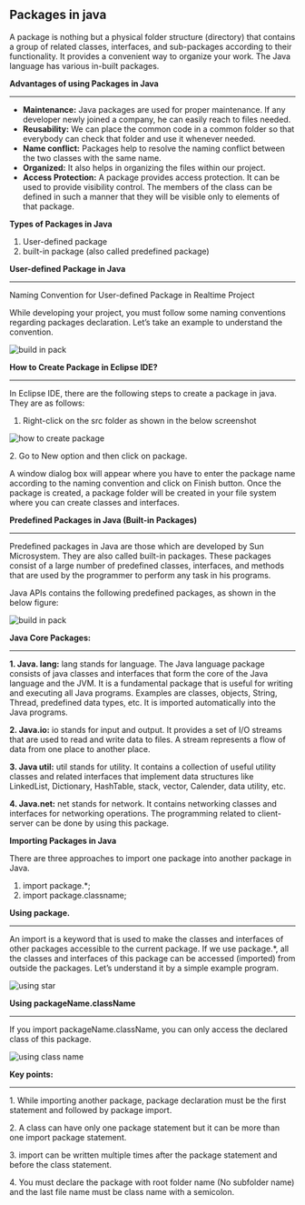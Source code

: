 ## Packages in java



A package is nothing but a physical folder structure (directory) that contains a group of related classes, interfaces, and sub-packages according to their functionality. It provides a convenient way to organize your work. The Java language has various in-built packages.

**Advantages of using Packages in Java**

---

- **Maintenance:** Java packages are used for proper maintenance. If any developer newly joined a company, he can easily reach to files needed.
- **Reusability:** We can place the common code in a common folder so that everybody can check that folder and use it whenever needed.
- **Name conflict:** Packages help to resolve the naming conflict between the two classes with the same name. 
- **Organized:** It also helps in organizing the files within our project.
- **Access Protection:** A package provides access protection. It can be used to provide visibility control. The members of the class can be defined in such a manner that they will be visible only to elements of that package.

**Types of Packages in Java**

1. User-defined package
1. built-in package (also called predefined package)


**User-defined Package in Java**

---

Naming Convention for User-defined Package in Realtime Project

While developing your project, you must follow some naming conventions regarding packages declaration. Let’s take an example to understand the convention.

![build in pack](https://github.com/rhushikesh2000/JAVA_TUTORIAL_/assets/124034778/9f0d85f2-7763-41a1-9a91-309a98f1e8da)


**How to Create Package in Eclipse IDE?**

---

In Eclipse IDE, there are the following steps to create a package in java. They are as follows:

1. Right-click on the src folder as shown in the below screenshot



![how to create package](https://github.com/rhushikesh2000/JAVA_TUTORIAL_/assets/124034778/30885c93-65be-4032-9f72-a05a15290bcd)




2\. Go to New option and then click on package.

A window dialog box will appear where you have to enter the package name according to the naming convention and click on Finish button. Once the package is created, a package folder will be created in your file system where you can create classes and interfaces.


**Predefined Packages in Java (Built-in Packages)**

---

Predefined packages in Java are those which are developed by Sun Microsystem. They are also called built-in packages. These packages consist of a large number of predefined classes, interfaces, and methods that are used by the programmer to perform any task in his programs.

Java APIs contains the following predefined packages, as shown in the below figure:


![build in pack](https://github.com/rhushikesh2000/JAVA_TUTORIAL_/assets/124034778/fdd5a3b5-35ec-490d-86f6-393726c95a90)



**Java Core Packages:**

---

**1. Java. lang:** lang stands for language. The Java language package consists of java classes and interfaces that form the core of the Java language and the JVM. It is a fundamental package that is useful for writing and executing all Java programs. Examples are classes, objects, String, Thread, predefined data types, etc. It is imported automatically into the Java programs.

**2. Java.io:** io stands for input and output. It provides a set of I/O streams that are used to read and write data to files. A stream represents a flow of data from one place to another place.

**3. Java util:** util stands for utility. It contains a collection of useful utility classes and related interfaces that implement data structures like LinkedList, Dictionary, HashTable, stack, vector, Calender, data utility, etc.

**4. Java.net:** net stands for network. It contains networking classes and interfaces for networking operations. The programming related to client-server can be done by using this package.

**Importing Packages in Java**

There are three approaches to import one package into another package in Java.

1. import package.*;
1. import package.classname;

**Using package.**

---




An import is a keyword that is used to make the classes and interfaces of other packages accessible to the current package. If we use package.\*, all the classes and interfaces of this package can be accessed (imported) from outside the packages. Let’s understand it by a simple example program.




![using star](https://github.com/rhushikesh2000/JAVA_TUTORIAL_/assets/124034778/19b68394-43e6-4da5-a3a1-33991cc1fefa)







**Using packageName.className**

---

If you import packageName.className, you can only access the declared class of this package. 

![using class name](https://github.com/rhushikesh2000/JAVA_TUTORIAL_/assets/124034778/7c46da37-de5e-4653-9e0b-2452fff4cc1b)



**Key points:**

---

1\. While importing another package, package declaration must be the first statement and followed by package import.

2\. A class can have only one package statement but it can be more than one import package statement.

3\. import can be written multiple times after the package statement and before the class statement.

4\. You must declare the package with root folder name (No subfolder name) and the last file name must be class name with a semicolon.
